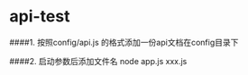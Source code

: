 # api-test

####1. 按照config/api.js 的格式添加一份api文档在config目录下

####2. 启动参数后添加文件名
    node app.js xxx.js
    
